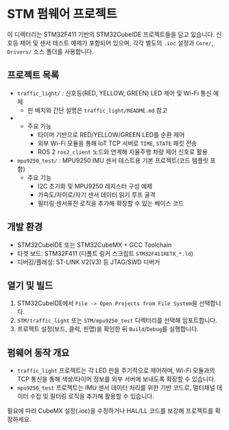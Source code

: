 # STM 펌웨어 프로젝트

이 디렉터리는 STM32F411 기반의 STM32CubeIDE 프로젝트들을 담고 있습니다.
신호등 제어 및 센서 테스트 예제가 포함되어 있으며, 각각 별도의 `.ioc` 설정과
`Core/`, `Drivers/` 소스 폴더를 사용합니다.

## 프로젝트 목록

- `traffic_light/` : 신호등(RED, YELLOW, GREEN) LED 제어 및 Wi-Fi 통신 예제  
  - 핀 배치와 간단 설명은 `traffic_light/README.md` 참고
-  - 주요 기능
     - 타이머 기반으로 RED/YELLOW/GREEN LED를 순환 제어
     - 외부 Wi-Fi 모듈을 통해 IoT TCP 서버로 `TIME`, `STATE` 패킷 전송
     - ROS 2 `ros2_client` 노드와 연계해 자율주행 차량 제어 신호로 활용
- `mpu9250_test/` : MPU9250 IMU 센서 테스트용 기본 프로젝트(코드 템플릿 포함)
  - 주요 기능
     - I2C 초기화 및 MPU9250 레지스터 구성 예제
     - 가속도/자이로/자기 센서 데이터 읽기 루프 골격
     - 필터링·센서퓨전 로직을 추가해 확장할 수 있는 베이스 코드

## 개발 환경

- STM32CubeIDE 또는 STM32CubeMX + GCC Toolchain
- 타겟 보드: STM32F411 (디폴트 링커 스크립트 `STM32F411RETX_*.ld`)
- 디버깅/플래싱: ST-LINK V2(V3) 등 JTAG/SWD 디버거

## 열기 및 빌드

1. STM32CubeIDE에서 `File -> Open Projects from File System`을 선택합니다.
2. `STM/traffic_light` 또는 `STM/mpu9250_test` 디렉터리를 선택해 임포트합니다.
3. 프로젝트 설정(보드, 클럭, 핀맵)을 확인한 뒤 `Build`/`Debug`를 실행합니다.

## 펌웨어 동작 개요

- `traffic_light` 프로젝트는 각 LED 핀을 주기적으로 제어하며, Wi-Fi 모듈과의
  TCP 통신을 통해 색상/타이머 정보를 외부 서버에 보내도록 확장할 수 있습니다.
- `mpu9250_test` 프로젝트는 IMU 센서 데이터 처리를 위한 기반 코드로, 멀티채널
  데이터 수집 및 필터링 로직을 추가해 활용할 수 있습니다.

필요에 따라 CubeMX 설정(.ioc)을 수정하거나 HAL/LL 코드를 보강해 프로젝트를 확장하세요.
